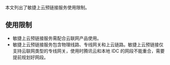 本文列出了敏捷上云预链接服务使用限制。

## 使用限制
- 敏捷上云预链接服务需配合云联网产品使用。
- 敏捷上云预链接服务包含物理线路、专线网关和上云链路。敏捷上云预链接仅支持云联网类型的专线网关，使用时腾讯云和本地 IDC 的网段不能重合，需要提前规划好网段。

